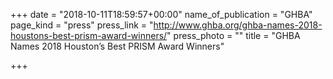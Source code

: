 +++
date = "2018-10-11T18:59:57+00:00"
name_of_publication = "GHBA"
page_kind = "press"
press_link = "http://www.ghba.org/ghba-names-2018-houstons-best-prism-award-winners/"
press_photo = ""
title = "GHBA Names 2018 Houston’s Best PRISM Award Winners"

+++
